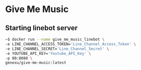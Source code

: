 # Give Me Music

## Starting linebot server

```bash
~$ docker run --name give_me_music_linebot \
-e LINE_CHANNEL_ACCESS_TOKEN='Line_Channel_Access_Token' \
-e LINE_CHANNEL_SECRET='Line_Channel_Secret' \
-e YOUTUBE_API_KEY='Youtube_API_Key' \
-p 80:8080 \
genexu/give-me-music:latest
```

